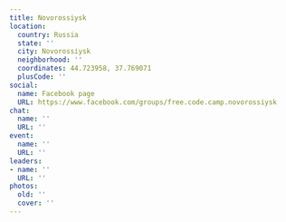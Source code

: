 ```yaml
---
title: Novorossiysk
location:
  country: Russia
  state: ''
  city: Novorossiysk
  neighborhood: ''
  coordinates: 44.723958, 37.769071
  plusCode: ''
social:
  name: Facebook page
  URL: https://www.facebook.com/groups/free.code.camp.novorossiysk
chat:
  name: ''
  URL: ''
event:
  name: ''
  URL: ''
leaders:
- name: ''
  URL: ''
photos:
  old: ''
  cover: ''
---
```

